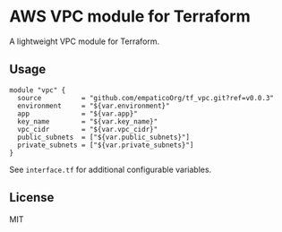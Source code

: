# AWS VPC module for Terraform

A lightweight VPC module for Terraform.

## Usage

```hcl
module "vpc" {
  source          = "github.com/empaticoOrg/tf_vpc.git?ref=v0.0.3"
  environment     = "${var.environment}"
  app             = "${var.app}"
  key_name        = "${var.key_name}"
  vpc_cidr        = "${var.vpc_cidr}"
  public_subnets  = ["${var.public_subnets}"]
  private_subnets = ["${var.private_subnets}"]
}
```

See `interface.tf` for additional configurable variables.

## License

MIT

